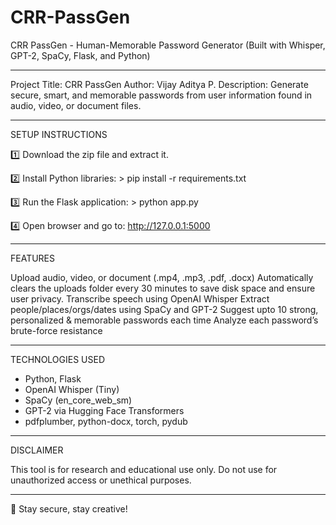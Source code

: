 # CRR-PassGen #                                        
                                                                                                                       

  CRR PassGen - Human-Memorable Password Generator
  (Built with Whisper, GPT-2, SpaCy, Flask, and Python)

--------------------------------------------------

 Project Title: CRR PassGen
 Author: Vijay Aditya P.
 Description: Generate secure, smart, and memorable passwords 
               from user information found in audio, video, or 
               document files.

--------------------------------------------------

 SETUP INSTRUCTIONS

1️⃣ Download the zip file and extract it.

2️⃣ Install Python libraries:
    > pip install -r requirements.txt

3️⃣ Run the Flask application:
    > python app.py

4️⃣ Open browser and go to:
    http://127.0.0.1:5000

--------------------------------------------------

 FEATURES

 Upload audio, video, or document (.mp4, .mp3, .pdf, .docx)
 Automatically clears the uploads folder every 30 minutes to save disk space and ensure user privacy.
 Transcribe speech using OpenAI Whisper
 Extract people/places/orgs/dates using SpaCy and GPT-2
 Suggest upto 10 strong, personalized & memorable passwords each time
 Analyze each password’s brute-force resistance

--------------------------------------------------

 TECHNOLOGIES USED

- Python, Flask
- OpenAI Whisper (Tiny)
- SpaCy (en_core_web_sm)
- GPT-2 via Hugging Face Transformers
- pdfplumber, python-docx, torch, pydub

--------------------------------------------------

 DISCLAIMER

This tool is for research and educational use only.
Do not use for unauthorized access or unethical purposes.

--------------------------------------------------

🎵 Stay secure, stay creative!
